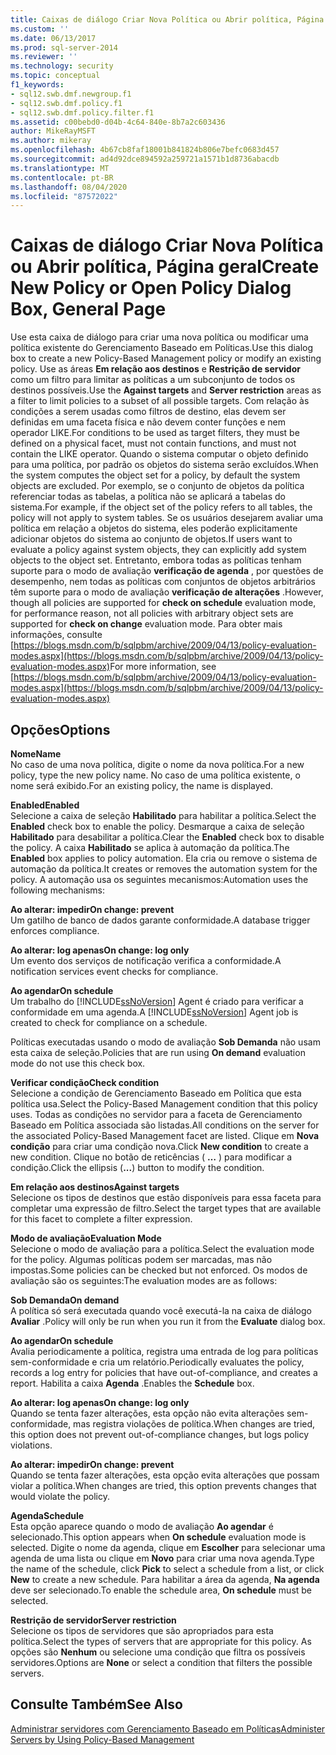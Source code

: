 ```yaml
---
title: Caixas de diálogo Criar Nova Política ou Abrir política, Página geral | Microsoft Docs
ms.custom: ''
ms.date: 06/13/2017
ms.prod: sql-server-2014
ms.reviewer: ''
ms.technology: security
ms.topic: conceptual
f1_keywords:
- sql12.swb.dmf.newgroup.f1
- sql12.swb.dmf.policy.f1
- sql12.swb.dmf.policy.filter.f1
ms.assetid: c00bebd0-d04b-4c64-840e-8b7a2c603436
author: MikeRayMSFT
ms.author: mikeray
ms.openlocfilehash: 4b67cb8faf18001b841824b806e7befc0683d457
ms.sourcegitcommit: ad4d92dce894592a259721a1571b1d8736abacdb
ms.translationtype: MT
ms.contentlocale: pt-BR
ms.lasthandoff: 08/04/2020
ms.locfileid: "87572022"
---
```

# <a name="create-new-policy-or-open-policy-dialog-box-general-page"></a><span data-ttu-id="6dd2b-102">Caixas de diálogo Criar Nova Política ou Abrir política, Página geral</span><span class="sxs-lookup"><span data-stu-id="6dd2b-102">Create New Policy or Open Policy Dialog Box, General Page</span></span>
  <span data-ttu-id="6dd2b-103">Use esta caixa de diálogo para criar uma nova política ou modificar uma política existente do Gerenciamento Baseado em Políticas.</span><span class="sxs-lookup"><span data-stu-id="6dd2b-103">Use this dialog box to create a new Policy-Based Management policy or modify an existing policy.</span></span> <span data-ttu-id="6dd2b-104">Use as áreas **Em relação aos destinos** e **Restrição de servidor** como um filtro para limitar as políticas a um subconjunto de todos os destinos possíveis.</span><span class="sxs-lookup"><span data-stu-id="6dd2b-104">Use the **Against targets** and **Server restriction** areas as a filter to limit policies to a subset of all possible targets.</span></span> <span data-ttu-id="6dd2b-105">Com relação às condições a serem usadas como filtros de destino, elas devem ser definidas em uma faceta física e não devem conter funções e nem operador LIKE.</span><span class="sxs-lookup"><span data-stu-id="6dd2b-105">For conditions to be used as target filters, they must be defined on a physical facet, must not contain functions, and must not contain the LIKE operator.</span></span> <span data-ttu-id="6dd2b-106">Quando o sistema computar o objeto definido para uma política, por padrão os objetos do sistema serão excluídos.</span><span class="sxs-lookup"><span data-stu-id="6dd2b-106">When the system computes the object set for a policy, by default the system objects are excluded.</span></span>  <span data-ttu-id="6dd2b-107">Por exemplo, se o conjunto de objetos da política referenciar todas as tabelas, a política não se aplicará a tabelas do sistema.</span><span class="sxs-lookup"><span data-stu-id="6dd2b-107">For example, if the object set of the policy refers to all tables, the policy will not apply to system tables.</span></span> <span data-ttu-id="6dd2b-108">Se os usuários desejarem avaliar uma política em relação a objetos do sistema, eles poderão explicitamente adicionar objetos do sistema ao conjunto de objetos.</span><span class="sxs-lookup"><span data-stu-id="6dd2b-108">If users want to evaluate a policy against system objects, they can explicitly add system objects to the object set.</span></span> <span data-ttu-id="6dd2b-109">Entretanto, embora todas as políticas tenham suporte para o modo de avaliação **verificação de agenda** , por questões de desempenho, nem todas as políticas com conjuntos de objetos arbitrários têm suporte para o modo de avaliação **verificação de alterações** .</span><span class="sxs-lookup"><span data-stu-id="6dd2b-109">However, though all policies are supported for **check on schedule** evaluation mode, for performance reason, not all policies with arbitrary object sets are supported for **check on change** evaluation mode.</span></span> <span data-ttu-id="6dd2b-110">Para obter mais informações, consulte [https://blogs.msdn.com/b/sqlpbm/archive/2009/04/13/policy-evaluation-modes.aspx](https://blogs.msdn.com/b/sqlpbm/archive/2009/04/13/policy-evaluation-modes.aspx)</span><span class="sxs-lookup"><span data-stu-id="6dd2b-110">For more information, see [https://blogs.msdn.com/b/sqlpbm/archive/2009/04/13/policy-evaluation-modes.aspx](https://blogs.msdn.com/b/sqlpbm/archive/2009/04/13/policy-evaluation-modes.aspx)</span></span>  
  
## <a name="options"></a><span data-ttu-id="6dd2b-111">Opções</span><span class="sxs-lookup"><span data-stu-id="6dd2b-111">Options</span></span>  
 <span data-ttu-id="6dd2b-112">**Nome**</span><span class="sxs-lookup"><span data-stu-id="6dd2b-112">**Name**</span></span>  
 <span data-ttu-id="6dd2b-113">No caso de uma nova política, digite o nome da nova política.</span><span class="sxs-lookup"><span data-stu-id="6dd2b-113">For a new policy, type the new policy name.</span></span> <span data-ttu-id="6dd2b-114">No caso de uma política existente, o nome será exibido.</span><span class="sxs-lookup"><span data-stu-id="6dd2b-114">For an existing policy, the name is displayed.</span></span>  
  
 <span data-ttu-id="6dd2b-115">**Enabled**</span><span class="sxs-lookup"><span data-stu-id="6dd2b-115">**Enabled**</span></span>  
 <span data-ttu-id="6dd2b-116">Selecione a caixa de seleção **Habilitado** para habilitar a política.</span><span class="sxs-lookup"><span data-stu-id="6dd2b-116">Select the **Enabled** check box to enable the policy.</span></span> <span data-ttu-id="6dd2b-117">Desmarque a caixa de seleção **Habilitado** para desabilitar a política.</span><span class="sxs-lookup"><span data-stu-id="6dd2b-117">Clear the **Enabled** check box to disable the policy.</span></span> <span data-ttu-id="6dd2b-118">A caixa **Habilitado** se aplica à automação da política.</span><span class="sxs-lookup"><span data-stu-id="6dd2b-118">The **Enabled** box applies to policy automation.</span></span> <span data-ttu-id="6dd2b-119">Ela cria ou remove o sistema de automação da política.</span><span class="sxs-lookup"><span data-stu-id="6dd2b-119">It creates or removes the automation system for the policy.</span></span> <span data-ttu-id="6dd2b-120">A automação usa os seguintes mecanismos:</span><span class="sxs-lookup"><span data-stu-id="6dd2b-120">Automation uses the following mechanisms:</span></span>  
  
 <span data-ttu-id="6dd2b-121">**Ao alterar: impedir**</span><span class="sxs-lookup"><span data-stu-id="6dd2b-121">**On change: prevent**</span></span>  
 <span data-ttu-id="6dd2b-122">Um gatilho de banco de dados garante conformidade.</span><span class="sxs-lookup"><span data-stu-id="6dd2b-122">A database trigger enforces compliance.</span></span>  
  
 <span data-ttu-id="6dd2b-123">**Ao alterar: log apenas**</span><span class="sxs-lookup"><span data-stu-id="6dd2b-123">**On change: log only**</span></span>  
 <span data-ttu-id="6dd2b-124">Um evento dos serviços de notificação verifica a conformidade.</span><span class="sxs-lookup"><span data-stu-id="6dd2b-124">A notification services event checks for compliance.</span></span>  
  
 <span data-ttu-id="6dd2b-125">**Ao agendar**</span><span class="sxs-lookup"><span data-stu-id="6dd2b-125">**On schedule**</span></span>  
 <span data-ttu-id="6dd2b-126">Um trabalho do [!INCLUDE[ssNoVersion](../../includes/ssnoversion-md.md)] Agent é criado para verificar a conformidade em uma agenda.</span><span class="sxs-lookup"><span data-stu-id="6dd2b-126">A [!INCLUDE[ssNoVersion](../../includes/ssnoversion-md.md)] Agent job is created to check for compliance on a schedule.</span></span>  
  
 <span data-ttu-id="6dd2b-127">Políticas executadas usando o modo de avaliação **Sob Demanda** não usam esta caixa de seleção.</span><span class="sxs-lookup"><span data-stu-id="6dd2b-127">Policies that are run using **On demand** evaluation mode do not use this check box.</span></span>  
  
 <span data-ttu-id="6dd2b-128">**Verificar condição**</span><span class="sxs-lookup"><span data-stu-id="6dd2b-128">**Check condition**</span></span>  
 <span data-ttu-id="6dd2b-129">Selecione a condição de Gerenciamento Baseado em Política que esta política usa.</span><span class="sxs-lookup"><span data-stu-id="6dd2b-129">Select the Policy-Based Management condition that this policy uses.</span></span> <span data-ttu-id="6dd2b-130">Todas as condições no servidor para a faceta de Gerenciamento Baseado em Política associada são listadas.</span><span class="sxs-lookup"><span data-stu-id="6dd2b-130">All conditions on the server for the associated Policy-Based Management facet are listed.</span></span> <span data-ttu-id="6dd2b-131">Clique em **Nova condição** para criar uma condição nova.</span><span class="sxs-lookup"><span data-stu-id="6dd2b-131">Click **New condition** to create a new condition.</span></span> <span data-ttu-id="6dd2b-132">Clique no botão de reticências ( **…** ) para modificar a condição.</span><span class="sxs-lookup"><span data-stu-id="6dd2b-132">Click the ellipsis (**...**) button to modify the condition.</span></span>  
  
 <span data-ttu-id="6dd2b-133">**Em relação aos destinos**</span><span class="sxs-lookup"><span data-stu-id="6dd2b-133">**Against targets**</span></span>  
 <span data-ttu-id="6dd2b-134">Selecione os tipos de destinos que estão disponíveis para essa faceta para completar uma expressão de filtro.</span><span class="sxs-lookup"><span data-stu-id="6dd2b-134">Select the target types that are available for this facet to complete a filter expression.</span></span>  
  
 <span data-ttu-id="6dd2b-135">**Modo de avaliação**</span><span class="sxs-lookup"><span data-stu-id="6dd2b-135">**Evaluation Mode**</span></span>  
 <span data-ttu-id="6dd2b-136">Selecione o modo de avaliação para a política.</span><span class="sxs-lookup"><span data-stu-id="6dd2b-136">Select the evaluation mode for the policy.</span></span> <span data-ttu-id="6dd2b-137">Algumas políticas podem ser marcadas, mas não impostas.</span><span class="sxs-lookup"><span data-stu-id="6dd2b-137">Some policies can be checked but not enforced.</span></span> <span data-ttu-id="6dd2b-138">Os modos de avaliação são os seguintes:</span><span class="sxs-lookup"><span data-stu-id="6dd2b-138">The evaluation modes are as follows:</span></span>  
  
 <span data-ttu-id="6dd2b-139">**Sob Demanda**</span><span class="sxs-lookup"><span data-stu-id="6dd2b-139">**On demand**</span></span>  
 <span data-ttu-id="6dd2b-140">A política só será executada quando você executá-la na caixa de diálogo **Avaliar** .</span><span class="sxs-lookup"><span data-stu-id="6dd2b-140">Policy will only be run when you run it from the **Evaluate** dialog box.</span></span>  
  
 <span data-ttu-id="6dd2b-141">**Ao agendar**</span><span class="sxs-lookup"><span data-stu-id="6dd2b-141">**On schedule**</span></span>  
 <span data-ttu-id="6dd2b-142">Avalia periodicamente a política, registra uma entrada de log para políticas sem-conformidade e cria um relatório.</span><span class="sxs-lookup"><span data-stu-id="6dd2b-142">Periodically evaluates the policy, records a log entry for policies that have out-of-compliance, and creates a report.</span></span> <span data-ttu-id="6dd2b-143">Habilita a caixa **Agenda** .</span><span class="sxs-lookup"><span data-stu-id="6dd2b-143">Enables the **Schedule** box.</span></span>  
  
 <span data-ttu-id="6dd2b-144">**Ao alterar: log apenas**</span><span class="sxs-lookup"><span data-stu-id="6dd2b-144">**On change: log only**</span></span>  
 <span data-ttu-id="6dd2b-145">Quando se tenta fazer alterações, esta opção não evita alterações sem-conformidade, mas registra violações de política.</span><span class="sxs-lookup"><span data-stu-id="6dd2b-145">When changes are tried, this option does not prevent out-of-compliance changes, but logs policy violations.</span></span>  
  
 <span data-ttu-id="6dd2b-146">**Ao alterar: impedir**</span><span class="sxs-lookup"><span data-stu-id="6dd2b-146">**On change: prevent**</span></span>  
 <span data-ttu-id="6dd2b-147">Quando se tenta fazer alterações, esta opção evita alterações que possam violar a política.</span><span class="sxs-lookup"><span data-stu-id="6dd2b-147">When changes are tried, this option prevents changes that would violate the policy.</span></span>  
  
 <span data-ttu-id="6dd2b-148">**Agenda**</span><span class="sxs-lookup"><span data-stu-id="6dd2b-148">**Schedule**</span></span>  
 <span data-ttu-id="6dd2b-149">Esta opção aparece quando o modo de avaliação **Ao agendar** é selecionado.</span><span class="sxs-lookup"><span data-stu-id="6dd2b-149">This option appears when **On schedule** evaluation mode is selected.</span></span> <span data-ttu-id="6dd2b-150">Digite o nome da agenda, clique em **Escolher** para selecionar uma agenda de uma lista ou clique em **Novo** para criar uma nova agenda.</span><span class="sxs-lookup"><span data-stu-id="6dd2b-150">Type the name of the schedule, click **Pick** to select a schedule from a list, or click **New** to create a new schedule.</span></span> <span data-ttu-id="6dd2b-151">Para habilitar a área da agenda, **Na agenda** deve ser selecionado.</span><span class="sxs-lookup"><span data-stu-id="6dd2b-151">To enable the schedule area, **On schedule** must be selected.</span></span>  
  
 <span data-ttu-id="6dd2b-152">**Restrição de servidor**</span><span class="sxs-lookup"><span data-stu-id="6dd2b-152">**Server restriction**</span></span>  
 <span data-ttu-id="6dd2b-153">Selecione os tipos de servidores que são apropriados para esta política.</span><span class="sxs-lookup"><span data-stu-id="6dd2b-153">Select the types of servers that are appropriate for this policy.</span></span> <span data-ttu-id="6dd2b-154">As opções são **Nenhum** ou selecione uma condição que filtra os possíveis servidores.</span><span class="sxs-lookup"><span data-stu-id="6dd2b-154">Options are **None** or select a condition that filters the possible servers.</span></span>  
  
## <a name="see-also"></a><span data-ttu-id="6dd2b-155">Consulte Também</span><span class="sxs-lookup"><span data-stu-id="6dd2b-155">See Also</span></span>  
 [<span data-ttu-id="6dd2b-156">Administrar servidores com Gerenciamento Baseado em Políticas</span><span class="sxs-lookup"><span data-stu-id="6dd2b-156">Administer Servers by Using Policy-Based Management</span></span>](administer-servers-by-using-policy-based-management.md)  
  
  
